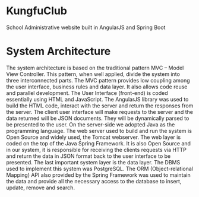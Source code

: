 # KungfuClub
School Administrative website built in AngularJS and Spring Boot

# System Architecture
The system architecture is based on the traditional pattern MVC – Model View Controller. 
This pattern, when well applied, divide the system into three interconnected parts.
The MVC pattern provides low coupling among the user interface, business rules and data layer. 
It also allows code reuse and parallel development.
The User Interface (front-end) is coded essentially using HTML and JavaScript.
The AngularJS library was used to build the HTML code, interact with the server and return the responses from the server.
The client user interface will make requests to the server and the data returned will be JSON documents. 
They will be dynamically parsed to be presented to the user.
On the server-side we adopted Java as the programming language.
The web server used to build and run the system is Open Source and widely used, the Tomcat webserver.
The web layer is coded on the top of the Java Spring Framework.
It is also Open Source and in our system, it is responsible for receiving the clients requests via 
HTTP and return the data in JSON format back to the user interface to be presented.
The last important system layer is the data layer. The DBMS used to implement this system was PostgreSQL.
The ORM (Object-relational Mapping) API also provided by the Spring Framework was used to maintain the data 
and provide all the necessary access to the database to insert, update, remove and search.

